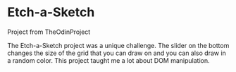 # Etch-a-Sketch

Project from TheOdinProject

The Etch-a-Sketch project was a unique challenge. The slider on the bottom changes the size of the grid that you can draw on and you can also draw in a random color.
This project taught me a lot about DOM manipulation.
